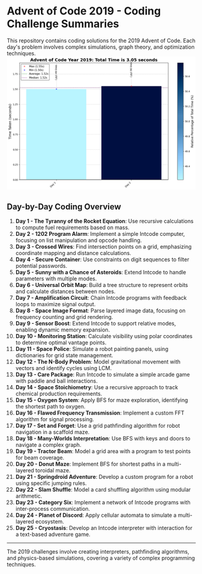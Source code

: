 # Advent of Code 2019 - Coding Challenge Summaries

This repository contains coding solutions for the 2019 Advent of Code. Each day's problem involves complex simulations, graph theory, and optimization techniques.
![2019 Run Time](2019_RunTime_plot.png)
## Day-by-Day Coding Overview

1. **Day 1 - The Tyranny of the Rocket Equation**: Use recursive calculations to compute fuel requirements based on mass.
2. **Day 2 - 1202 Program Alarm**: Implement a simple Intcode computer, focusing on list manipulation and opcode handling.
3. **Day 3 - Crossed Wires**: Find intersection points on a grid, emphasizing coordinate mapping and distance calculations.
4. **Day 4 - Secure Container**: Use constraints on digit sequences to filter potential passwords.
5. **Day 5 - Sunny with a Chance of Asteroids**: Extend Intcode to handle parameters with multiple modes.
6. **Day 6 - Universal Orbit Map**: Build a tree structure to represent orbits and calculate distances between nodes.
7. **Day 7 - Amplification Circuit**: Chain Intcode programs with feedback loops to maximize signal output.
8. **Day 8 - Space Image Format**: Parse layered image data, focusing on frequency counting and grid rendering.
9. **Day 9 - Sensor Boost**: Extend Intcode to support relative modes, enabling dynamic memory expansion.
10. **Day 10 - Monitoring Station**: Calculate visibility using polar coordinates to determine optimal vantage points.
11. **Day 11 - Space Police**: Simulate a robot painting panels, using dictionaries for grid state management.
12. **Day 12 - The N-Body Problem**: Model gravitational movement with vectors and identify cycles using LCM.
13. **Day 13 - Care Package**: Run Intcode to simulate a simple arcade game with paddle and ball interactions.
14. **Day 14 - Space Stoichiometry**: Use a recursive approach to track chemical production requirements.
15. **Day 15 - Oxygen System**: Apply BFS for maze exploration, identifying the shortest path to oxygen.
16. **Day 16 - Flawed Frequency Transmission**: Implement a custom FFT algorithm for signal processing.
17. **Day 17 - Set and Forget**: Use a grid pathfinding algorithm for robot navigation in a scaffold maze.
18. **Day 18 - Many-Worlds Interpretation**: Use BFS with keys and doors to navigate a complex graph.
19. **Day 19 - Tractor Beam**: Model a grid area with a program to test points for beam coverage.
20. **Day 20 - Donut Maze**: Implement BFS for shortest paths in a multi-layered toroidal maze.
21. **Day 21 - Springdroid Adventure**: Develop a custom program for a robot using specific jumping rules.
22. **Day 22 - Slam Shuffle**: Model a card shuffling algorithm using modular arithmetic.
23. **Day 23 - Category Six**: Implement a network of Intcode programs with inter-process communication.
24. **Day 24 - Planet of Discord**: Apply cellular automata to simulate a multi-layered ecosystem.
25. **Day 25 - Cryostasis**: Develop an Intcode interpreter with interaction for a text-based adventure game.

---

The 2019 challenges involve creating interpreters, pathfinding algorithms, and physics-based simulations, covering a variety of complex programming techniques.

